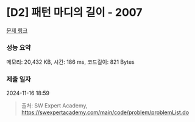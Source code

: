# [D2] 패턴 마디의 길이 - 2007 

[문제 링크](https://swexpertacademy.com/main/code/problem/problemDetail.do?contestProbId=AV5P1kNKAl8DFAUq) 

### 성능 요약

메모리: 20,432 KB, 시간: 186 ms, 코드길이: 821 Bytes

### 제출 일자

2024-11-16 18:59



> 출처: SW Expert Academy, https://swexpertacademy.com/main/code/problem/problemList.do